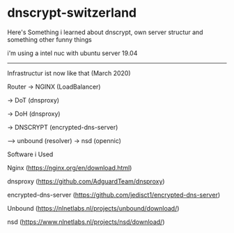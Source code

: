 # dnscrypt-switzerland

Here's Something i learned about dnscrypt, own server structur and something other funny things

i'm using a intel nuc with ubuntu server 19.04 

----------------------------

Infrastructur ist now like that (March 2020)

Router -> NGINX (LoadBalancer) 

-> DoT (dnsproxy) 

-> DoH (dnsproxy) 

-> DNSCRYPT (encrypted-dns-server) 

--> unbound (resolver)
  -> nsd (opennic)

Software i Used

Nginx (https://nginx.org/en/download.html)

dnsproxy (https://github.com/AdguardTeam/dnsproxy)

encrypted-dns-server (https://github.com/jedisct1/encrypted-dns-server)

Unbound (https://nlnetlabs.nl/projects/unbound/download/)

nsd (https://www.nlnetlabs.nl/projects/nsd/download/)

